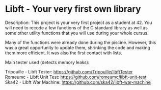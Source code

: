 # Libft - Your very first own library

Description:
This project is your very first project as a student at 42. You will need to recode a few functions of the C standard library as well as some other utility functions that you will use during your whole cursus.

Many of the functions were already done during the piscine. However, this was a great opportunity
to update them, shrinking the code and making them more efficient. It was also the first contact
with lists.

Main tester used (detects memory leaks):

Tripouille - Libft Tester: https://github.com/Tripouille/libftTester <br>
Romeumc - Libft Unit Test: https://github.com/romeumc/libft-unit-test <br>
Ska42 - Libft War Machine: https://github.com/ska42/libft-war-machine <br>
